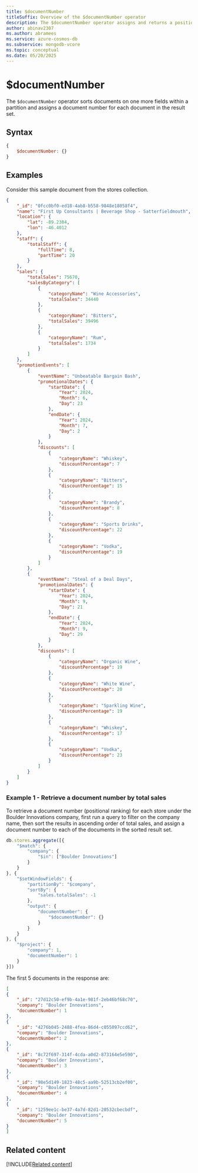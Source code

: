 ```yaml
---
title: $documentNumber
titleSuffix: Overview of the $documentNumber operator
description: The $documentNumber operator assigns and returns a position for each document within a partition based on a specified sort order 
author: abinav2307
ms.author: abramees
ms.service: azure-cosmos-db
ms.subservice: mongodb-vcore
ms.topic: conceptual
ms.date: 05/20/2025
---
```


# $documentNumber

The `$documentNumber` operator sorts documents on one more fields within a partition and assigns a document number for each document in the result set.

## Syntax

```javascript
{
    $documentNumber: {}
}
```

## Examples

Consider this sample document from the stores collection.

```json
{
    "_id": "0fcc0bf0-ed18-4ab8-b558-9848e18058f4",
    "name": "First Up Consultants | Beverage Shop - Satterfieldmouth",
    "location": {
        "lat": -89.2384,
        "lon": -46.4012
    },
    "staff": {
        "totalStaff": {
            "fullTime": 8,
            "partTime": 20
        }
    },
    "sales": {
        "totalSales": 75670,
        "salesByCategory": [
            {
                "categoryName": "Wine Accessories",
                "totalSales": 34440
            },
            {
                "categoryName": "Bitters",
                "totalSales": 39496
            },
            {
                "categoryName": "Rum",
                "totalSales": 1734
            }
        ]
    },
    "promotionEvents": [
        {
            "eventName": "Unbeatable Bargain Bash",
            "promotionalDates": {
                "startDate": {
                    "Year": 2024,
                    "Month": 6,
                    "Day": 23
                },
                "endDate": {
                    "Year": 2024,
                    "Month": 7,
                    "Day": 2
                }
            },
            "discounts": [
                {
                    "categoryName": "Whiskey",
                    "discountPercentage": 7
                },
                {
                    "categoryName": "Bitters",
                    "discountPercentage": 15
                },
                {
                    "categoryName": "Brandy",
                    "discountPercentage": 8
                },
                {
                    "categoryName": "Sports Drinks",
                    "discountPercentage": 22
                },
                {
                    "categoryName": "Vodka",
                    "discountPercentage": 19
                }
            ]
        },
        {
            "eventName": "Steal of a Deal Days",
            "promotionalDates": {
                "startDate": {
                    "Year": 2024,
                    "Month": 9,
                    "Day": 21
                },
                "endDate": {
                    "Year": 2024,
                    "Month": 9,
                    "Day": 29
                }
            },
            "discounts": [
                {
                    "categoryName": "Organic Wine",
                    "discountPercentage": 19
                },
                {
                    "categoryName": "White Wine",
                    "discountPercentage": 20
                },
                {
                    "categoryName": "Sparkling Wine",
                    "discountPercentage": 19
                },
                {
                    "categoryName": "Whiskey",
                    "discountPercentage": 17
                },
                {
                    "categoryName": "Vodka",
                    "discountPercentage": 23
                }
            ]
        }
    ]
}
```

### Example 1 - Retrieve a document number by total sales

To retrieve a document number (positional ranking) for each store under the Boulder Innovations company, first run a query to filter on the company name, then sort the results in ascending order of total sales, and assign a document number to each of the documents in the sorted result set.

```javascript
db.stores.aggregate([{
    "$match": {
        "company": {
            "$in": ["Boulder Innovations"]
        }
    }
}, {
    "$setWindowFields": {
        "partitionBy": "$company",
        "sortBy": {
            "sales.totalSales": -1
        },
        "output": {
            "documentNumber": {
                "$documentNumber": {}
            }
        }
    }
}, {
    "$project": {
        "company": 1,
        "documentNumber": 1
    }
}])
```

The first 5 documents in the response are:

```json
[
{
    "_id": "27d12c50-ef9b-4a1e-981f-2eb46bf68c70",
    "company": "Boulder Innovations",
    "documentNumber": 1
},
{
    "_id": "4276b045-2488-4fea-86d4-c055097ccd62",
    "company": "Boulder Innovations",
    "documentNumber": 2
},
{
    "_id": "8c72f697-314f-4cda-a0d2-873164e5e590",
    "company": "Boulder Innovations",
    "documentNumber": 3
},
{
    "_id": "98e5d149-1823-48c5-aa9b-52513cb2ef00",
    "company": "Boulder Innovations",
    "documentNumber": 4
},
{
    "_id": "1259ee1c-be37-4a7d-82d1-20532cbecbdf",
    "company": "Boulder Innovations",
    "documentNumber": 5
}
]
```

## Related content

[!INCLUDE[Related content](../includes/related-content.md)]
